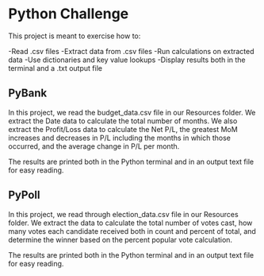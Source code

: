 # Python Challenge

This project is meant to exercise how to:

-Read .csv files
-Extract data from .csv files
-Run calculations on extracted data
-Use dictionaries and key value lookups
-Display results both in the terminal and a .txt output file


## PyBank

In this project, we read the budget_data.csv file in our Resources folder.  We extract the Date data to calculate the total number of months.  We also extract the Profit/Loss data to calculate the Net P/L, the greatest MoM increases and decreases in P/L including the months in which those occurred, and the average change in P/L per month.

The results are printed both in the Python terminal and in an output text file for easy reading.


## PyPoll

In this project, we read through election_data.csv file in our Resources folder.  We extract the data to calculate the total number of votes cast, how many votes each candidate received both in count and percent of total, and determine the winner based on the percent popular vote calculation.

The results are printed both in the Python terminal and in an output text file for easy reading.